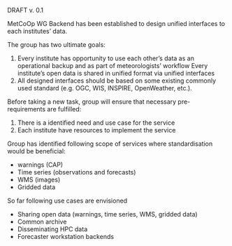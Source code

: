 DRAFT v. 0.1

MetCoOp WG Backend has been established to design unified interfaces to each institutes’ data.

The group has two ultimate goals:

1. Every institute has opportunity to use each other’s data as an operational backup and as part of meteorologists’ workflow
Every institute’s open data is shared in unified format via unified interfaces
2. All designed interfaces should be based on some existing commonly used standard (e.g. OGC, WIS, INSPIRE, OpenWeather, etc.).

Before taking a new task, group will ensure that necessary pre-requirements are fulfilled:

1. There is a identified need and use case for the service
2. Each institute have resources to implement the service

Group has identified following scope of services where standardisation would be beneficial:

* warnings (CAP)
* Time series (observations and forecasts)
* WMS (images)
* Gridded data

So far following use cases are envisioned
* Sharing open data (warnings, time series, WMS, gridded data)
* Common archive
* Disseminating HPC data
* Forecaster workstation backends
